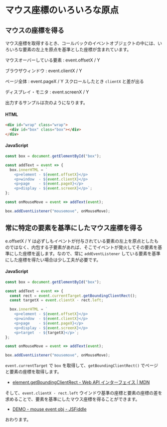# マウス座標のいろいろな原点

## マウスの座標を得る

マウス座標を取得するとき、コールバックのイベントオブジェクトの中には、いろいろな要素の左上を原点を基準とした座標が含まれています。

マウスオーバーしている要素
: event.offsetX / Y

ブラウザウィンドウ
: event.clientX / Y

ページ全体
: event.pageX / Y
スクロールしたとき `clientX` と差が出る

ディスプレイ・モニタ
: event.screenX / Y

出力するサンプルは次のようになります。

#### HTML

```html
<div id="wrap" class="wrap">
  <div id="box" class="box"></div>
</div>
```

#### JavaScript

```js
const box = document.getElementById("box");

const addText = event => {
  box.innerHTML = `
    <p>element - ${event.offsetX}</p>
    <p>window  - ${event.clientX}</p>
    <p>page    - ${event.pageX}</p>
    <p>display - ${event.screenX}</p>`;
};

const onMouseMove = event => addText(event);

box.addEventListener("mousemove", onMouseMove);
```

## 常に特定の要素を基準にしたマウス座標を得る

e.offsetX / Y は必ずしもイベントが付与されている要素の左上を原点としたものではなく、内包する子要素があれば、そこでイベントが発火してその要素を基準にした座標を返します。なので、常に `addEventListener` している要素を基準にした座標を得たい場合は少し工夫が必要です。

#### JavaScript

```js
const box = document.getElementById("box");

const addText = event => {
  const rect = event.currentTarget.getBoundingClientRect();
  const targetX = event.clientX - rect.left;

  box.innerHTML = `
    <p>element - ${event.offsetX}</p>
    <p>window  - ${event.clientX}</p>
    <p>page    - ${event.pageX}</p>
    <p>display - ${event.screenX}</p>
    <p>target  - ${targetX}</p>`;
};

const onMouseMove = event => addText(event);

box.addEventListener("mousemove", onMouseMove);
```

`event.currentTarget` で `box` を取得して、`getBoundingClientRect()` でページと要素の座標を取得します。

- [element.getBoundingClientRect - Web API インターフェイス | MDN](https://developer.mozilla.org/ja/docs/Web/API/Element/getBoundingClientRect)

そして、`event.clientX - rect.left` ウインドウ基準の座標と要素の座標の差を求めることで、要素を基準にしたマウス座標を得ることができます。

- [DEMO - mouse event obj - JSFiddle](https://jsfiddle.net/yutousui/gcb4wkuo/19/)

おわります。
